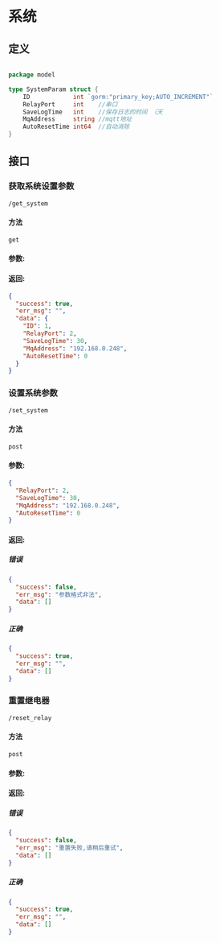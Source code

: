 # 系统

## 定义
```go

package model

type SystemParam struct {
	ID            int `gorm:"primary_key;AUTO_INCREMENT"`
	RelayPort     int    //串口
	SaveLogTime   int    //保存日志的时间 （天
	MqAddress     string //mqtt地址
	AutoResetTime int64  //自动消除
}


```

## 接口 

### 获取系统设置参数
`/get_system`

#### 方法
`get`

#### 参数:  

#### 返回:	

```json
{
  "success": true,
  "err_msg": "",
  "data": {
    "ID": 1,
    "RelayPort": 2,
    "SaveLogTime": 30,
    "MqAddress": "192.168.0.248",
    "AutoResetTime": 0
  }
}

```

### 设置系统参数
`/set_system`

#### 方法
`post`

#### 参数:  
```json
{
  "RelayPort": 2,
  "SaveLogTime": 30,
  "MqAddress": "192.168.0.248",
  "AutoResetTime": 0
}

```
#### 返回:	

##### 错误
```json
{
  "success": false,
  "err_msg": "参数格式非法",
  "data": []
}
```
##### 正确
```json
{
  "success": true,
  "err_msg": "",
  "data": []
}
```


### 重置继电器
`/reset_relay`

#### 方法
`post`

#### 参数:  

#### 返回:	

##### 错误
```json
{
  "success": false,
  "err_msg": "重置失败,请稍后重试",
  "data": []
}
```
##### 正确
```json
{
  "success": true,
  "err_msg": "",
  "data": []
}
```
